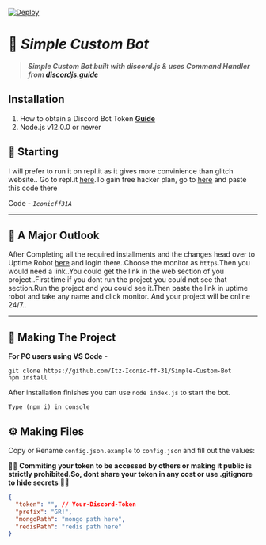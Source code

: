 [![Deploy](https://www.herokucdn.com/deploy/button.svg)](https://heroku.com/)

# 🤖 ***Simple Custom Bot***
> ***Simple Custom Bot built with discord.js & uses Command Handler from [discordjs.guide](https://discordjs.guide)***

## Installation

1. How to obtain a Discord Bot Token **[Guide](https://discordjs.guide/preparations/setting-up-a-bot-application.html#creating-your-bot)**
2. Node.js v12.0.0 or newer

## 🏁 Starting

I will prefer to run it on repl.it as it gives more convinience than glitch website.. Go to repl.it [here](https://repl.it/).To gain free hacker plan, go to [here](https://repl.it/claim) and paste this code there

Code - *`Iconicff31A`*

----

## 🧐 A Major Outlook

After Completing all the required installments and the changes head over to Uptime Robot [here](https://uptimerobot.com/) and login there..Choose the monitor as `https`.Then you would need a link..You could get the link in the web section of you project..First time if you dont run the project you could not see that section.Run the project and you could see it.Then paste the link in uptime robot and take any name and click monitor..And your project will be online 24/7..

---

## 🔎 Making The Project

**For PC users using VS Code** -

```
git clone https://github.com/Itz-Iconic-ff-31/Simple-Custom-Bot
npm install
```

After installation finishes you can use `node index.js` to start the bot.

```
Type (npm i) in console
```

## ⚙️ Making Files

Copy or Rename `config.json.example` to `config.json` and fill out the values:

🚨🚨 **Commiting your token to be accessed by others or making it public is strictly prohibited.So, dont share your token in any cost or use .gitignore to hide secrets** 🚨🚨

```json
{
  "token": "", // Your-Discord-Token
  "prefix": "GR!",
  "mongoPath": "mongo path here",
  "redisPath": "redis path here"
}
```

